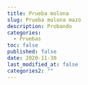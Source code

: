```yaml
---
title: Prueba molona
slug: Prueba molona mazo
description: Probando
categories:
  - Pruebas
toc: false
published: false
date: 2020-11-30
last_modified_at: false
categories2: ""
---
```

